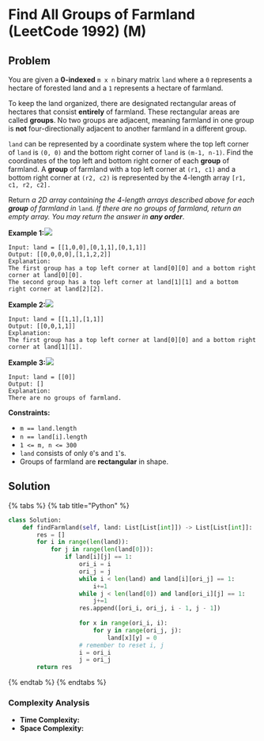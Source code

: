 # Find All Groups of Farmland (LeetCode 1992) (M)

## Problem



You are given a **0-indexed** `m x n` binary matrix `land` where a `0` represents a hectare of forested land and a `1` represents a hectare of farmland.

To keep the land organized, there are designated rectangular areas of hectares that consist **entirely** of farmland. These rectangular areas are called **groups**. No two groups are adjacent, meaning farmland in one group is **not** four-directionally adjacent to another farmland in a different group.

`land` can be represented by a coordinate system where the top left corner of `land` is `(0, 0)` and the bottom right corner of `land` is `(m-1, n-1)`. Find the coordinates of the top left and bottom right corner of each **group** of farmland. A **group** of farmland with a top left corner at `(r1, c1)` and a bottom right corner at `(r2, c2)` is represented by the 4-length array `[r1, c1, r2, c2].`

Return _a 2D array containing the 4-length arrays described above for each **group** of farmland in_ `land`_. If there are no groups of farmland, return an empty array. You may return the answer in **any order**_.

**Example 1:**![](https://assets.leetcode.com/uploads/2021/07/27/screenshot-2021-07-27-at-12-23-15-copy-of-diagram-drawio-diagrams-net.png)

```
Input: land = [[1,0,0],[0,1,1],[0,1,1]]
Output: [[0,0,0,0],[1,1,2,2]]
Explanation:
The first group has a top left corner at land[0][0] and a bottom right corner at land[0][0].
The second group has a top left corner at land[1][1] and a bottom right corner at land[2][2].
```

**Example 2:**![](https://assets.leetcode.com/uploads/2021/07/27/screenshot-2021-07-27-at-12-30-26-copy-of-diagram-drawio-diagrams-net.png)

```
Input: land = [[1,1],[1,1]]
Output: [[0,0,1,1]]
Explanation:
The first group has a top left corner at land[0][0] and a bottom right corner at land[1][1].
```

**Example 3:**![](https://assets.leetcode.com/uploads/2021/07/27/screenshot-2021-07-27-at-12-32-24-copy-of-diagram-drawio-diagrams-net.png)

```
Input: land = [[0]]
Output: []
Explanation:
There are no groups of farmland.
```

**Constraints:**

* `m == land.length`
* `n == land[i].length`
* `1 <= m, n <= 300`
* `land` consists of only `0`'s and `1`'s.
* Groups of farmland are **rectangular** in shape.

## Solution&#x20;

{% tabs %}
{% tab title="Python" %}
```python
class Solution:
    def findFarmland(self, land: List[List[int]]) -> List[List[int]]:
        res = []
        for i in range(len(land)):
            for j in range(len(land[0])):
                if land[i][j] == 1:
                    ori_i = i
                    ori_j = j
                    while i < len(land) and land[i][ori_j] == 1:
                        i+=1
                    while j < len(land[0]) and land[ori_i][j] == 1:
                        j+=1
                    res.append([ori_i, ori_j, i - 1, j - 1])
                
                    for x in range(ori_i, i):
                        for y in range(ori_j, j):
                            land[x][y] = 0
                    # remember to reset i, j
                    i = ori_i
                    j = ori_j
        return res
```
{% endtab %}
{% endtabs %}

### Complexity Analysis

* **Time Complexity:**&#x20;
* **Space Complexity:**&#x20;
